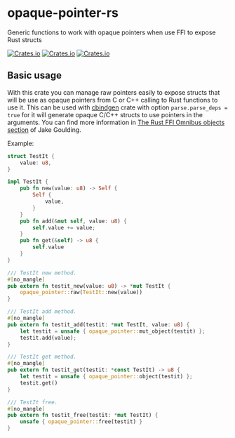 # opaque-pointer-rs

Generic functions to work with opaque pointers when use FFI to expose Rust structs

[![Crates.io](https://img.shields.io/crates/v/opaque-pointer)](https://crates.io/crates/opaque-pointer)
[![Crates.io](https://img.shields.io/crates/l/opaque-pointer)](https://unlicense.org/)
[![Crates.io](https://img.shields.io/crates/d/opaque-pointer)](.)

## Basic usage

With this crate you can manage raw pointers easily to expose structs that will be
 use as opaque pointers from C or C++ calling to Rust functions to use it. This
 can be used with [cbindgen](https://crates.io/crates/cbindgen) crate with option `parse.parse_deps = true` for it will
 generate opaque C/C++ structs to use pointers in the arguments. You can find
 more information in [The Rust FFI Omnibus objects section](http://jakegoulding.com/rust-ffi-omnibus/objects/) of Jake Goulding.

Example:

```rust
struct TestIt {
    value: u8,
}

impl TestIt {
    pub fn new(value: u8) -> Self {
        Self {
            value,
        }
    }
    pub fn add(&mut self, value: u8) {
        self.value += value;
    }
    pub fn get(&self) -> u8 {
        self.value
    }
}

/// TestIt new method.
#[no_mangle]
pub extern fn testit_new(value: u8) -> *mut TestIt {
    opaque_pointer::raw(TestIt::new(value))
}

/// TestIt add method.
#[no_mangle]
pub extern fn testit_add(testit: *mut TestIt, value: u8) {
    let testit = unsafe { opaque_pointer::mut_object(testit) };
    testit.add(value);
}

/// TestIt get method.
#[no_mangle]
pub extern fn testit_get(testit: *const TestIt) -> u8 {
    let testit = unsafe { opaque_pointer::object(testit) };
    testit.get()
}

/// TestIt free.
#[no_mangle]
pub extern fn testit_free(testit: *mut TestIt) {
    unsafe { opaque_pointer::free(testit) }
}
```
